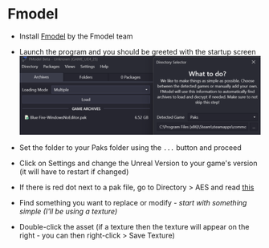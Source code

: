 # Fmodel
- Install [Fmodel](https://fmodel.app/) by the Fmodel team

- Launch the program and you should be greeted with the startup screen
![](Fmodel.png)

- Set the folder to your Paks folder using the `...` button and proceed

- Click on Settings and change the Unreal Version to your game's version (it will have to restart if changed)

- If there is red dot next to a pak file, go to Directory > AES and read [this](AES-Keys.md)

- Find something you want to replace or modify - *start with something simple (I'll be using a texture)*

- Double-click the asset (if a texture then the texture will appear on the right - you can then right-click > Save Texture)